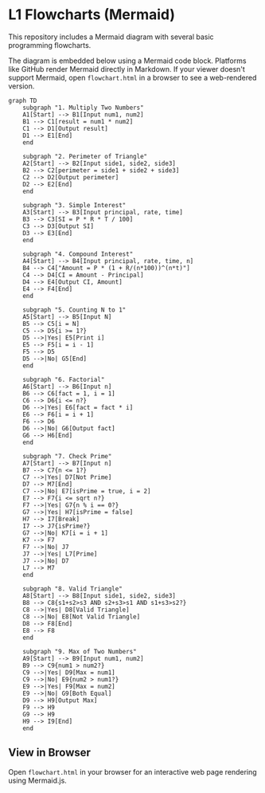 # L1 Flowcharts (Mermaid)

This repository includes a Mermaid diagram with several basic programming flowcharts.

The diagram is embedded below using a Mermaid code block. Platforms like GitHub render Mermaid directly in Markdown. If your viewer doesn't support Mermaid, open `flowchart.html` in a browser to see a web-rendered version.

```mermaid
graph TD
    subgraph "1. Multiply Two Numbers"
    A1[Start] --> B1[Input num1, num2]
    B1 --> C1[result = num1 * num2]
    C1 --> D1[Output result]
    D1 --> E1[End]
    end
    
    subgraph "2. Perimeter of Triangle"
    A2[Start] --> B2[Input side1, side2, side3]
    B2 --> C2[perimeter = side1 + side2 + side3]
    C2 --> D2[Output perimeter]
    D2 --> E2[End]
    end
    
    subgraph "3. Simple Interest"
    A3[Start] --> B3[Input principal, rate, time]
    B3 --> C3[SI = P * R * T / 100]
    C3 --> D3[Output SI]
    D3 --> E3[End]
    end
    
    subgraph "4. Compound Interest"
    A4[Start] --> B4[Input principal, rate, time, n]
    B4 --> C4["Amount = P * (1 + R/(n*100))^(n*t)"]
    C4 --> D4[CI = Amount - Principal]
    D4 --> E4[Output CI, Amount]
    E4 --> F4[End]
    end
    
    subgraph "5. Counting N to 1"
    A5[Start] --> B5[Input N]
    B5 --> C5[i = N]
    C5 --> D5{i >= 1?}
    D5 -->|Yes| E5[Print i]
    E5 --> F5[i = i - 1]
    F5 --> D5
    D5 -->|No| G5[End]
    end
    
    subgraph "6. Factorial"
    A6[Start] --> B6[Input n]
    B6 --> C6[fact = 1, i = 1]
    C6 --> D6{i <= n?}
    D6 -->|Yes| E6[fact = fact * i]
    E6 --> F6[i = i + 1]
    F6 --> D6
    D6 -->|No| G6[Output fact]
    G6 --> H6[End]
    end
    
    subgraph "7. Check Prime"
    A7[Start] --> B7[Input n]
    B7 --> C7{n <= 1?}
    C7 -->|Yes| D7[Not Prime]
    D7 --> M7[End]
    C7 -->|No| E7[isPrime = true, i = 2]
    E7 --> F7{i <= sqrt n?}
    F7 -->|Yes| G7{n % i == 0?}
    G7 -->|Yes| H7[isPrime = false]
    H7 --> I7[Break]
    I7 --> J7{isPrime?}
    G7 -->|No| K7[i = i + 1]
    K7 --> F7
    F7 -->|No| J7
    J7 -->|Yes| L7[Prime]
    J7 -->|No| D7
    L7 --> M7
    end
    
    subgraph "8. Valid Triangle"
    A8[Start] --> B8[Input side1, side2, side3]
    B8 --> C8{s1+s2>s3 AND s2+s3>s1 AND s1+s3>s2?}
    C8 -->|Yes| D8[Valid Triangle]
    C8 -->|No| E8[Not Valid Triangle]
    D8 --> F8[End]
    E8 --> F8
    end
    
    subgraph "9. Max of Two Numbers"
    A9[Start] --> B9[Input num1, num2]
    B9 --> C9{num1 > num2?}
    C9 -->|Yes| D9[Max = num1]
    C9 -->|No| E9{num2 > num1?}
    E9 -->|Yes| F9[Max = num2]
    E9 -->|No| G9[Both Equal]
    D9 --> H9[Output Max]
    F9 --> H9
    G9 --> H9
    H9 --> I9[End]
    end
```

## View in Browser

Open `flowchart.html` in your browser for an interactive web page rendering using Mermaid.js.